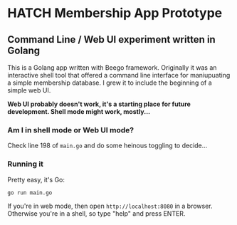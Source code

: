 # HATCH Membership App Prototype
## Command Line / Web UI experiment written in Golang

This is a Golang app written with Beego framework.  Originally it was an interactive shell tool that offered a command line interface for maniupuating a simple membership database. I grew it to include the beginning of a simple web UI.

**Web UI probably doesn't work, it's a starting place for future development. Shell mode might work, mostly...**

### Am I in shell mode or Web UI mode?

Check line 198 of `main.go` and do some heinous toggling to decide...

### Running it
 Pretty easy, it's Go:

 ```
 go run main.go
 ```

 If you're in web mode, then open `http://localhost:8080` in a browser. Otherwise you're in a shell, so type "help" and press ENTER.